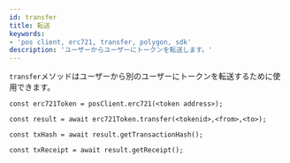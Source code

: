```yaml
---
id: transfer
title: 転送
keywords:
- 'pos client, erc721, transfer, polygon, sdk'
description: 'ユーザーからユーザーにトークンを転送します。'
---
```


`transfer`メソッドはユーザーから別のユーザーにトークンを転送するために使用できます。

```
const erc721Token = posClient.erc721(<token address>);

const result = await erc721Token.transfer(<tokenid>,<from>,<to>);

const txHash = await result.getTransactionHash();

const txReceipt = await result.getReceipt();

```
